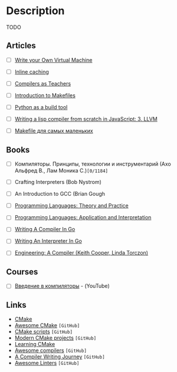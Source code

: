# Description

TODO


## Articles

- [ ] [Write your Own Virtual Machine](https://justinmeiners.github.io/lc3-vm/)
- [ ] [Inline caching](https://bernsteinbear.com/blog/inline-caching/)
- [ ] [Compilers as Teachers](https://ferrous-systems.com/blog/compilers-as-teachers/)
- [ ] [Introduction to Makefiles](https://xs-labs.com/en/blog/2020/11/07/introduction-to-makefiles/)
- [ ] [Python as a build tool](https://tonsky.me/blog/python-build/)
- [ ] [Writing a lisp compiler from scratch in JavaScript: 3. LLVM](https://notes.eatonphil.com/compiler-basics-llvm.html)
- [ ] [Makefile для самых маленьких](https://habr.com/ru/post/155201/)


## Books

- [ ] Компиляторы. Принципы, технологии и инструментарий (Ахо Альфред В., Лам Моника С.)`[0/1184]`
- [ ] Crafting Interpreters (Bob Nystrom)
- [ ] An Introduction to GCC (Brian Gough
- [ ] [Programming Languages: Theory and Practice](http://people.cs.uchicago.edu/~blume/classes/aut2008/proglang/text/offline.pdf)
- [ ] [Programming Languages: Application and Interpretation](http://cs.brown.edu/courses/cs173/2012/book/)
- [ ] [Writing A Compiler In Go](https://compilerbook.com/)
- [ ] [Writing An Interpreter In Go](https://interpreterbook.com/)
- [ ] [Engineering: A Compiler (Keith Cooper, Linda Torczon)](https://www.amazon.com/dp/012088478X)


## Courses

- [ ] [Введение в компиляторы](https://youtube.com/playlist?list=PLeQDJtBkrIiT0TMQ3muv3zvNdsmBZFOR1) - (YouTube)


## Links

- [CMake](https://cmake.org/)
- [Awesome CMake](https://github.com/onqtam/awesome-cmake) `[GitHub]`
- [CMake scripts](https://github.com/StableCoder/cmake-scripts) `[GitHub]`
- [Modern CMake projects](https://github.com/pr0g/cmake-examples) `[GitHub]`
- [Learning CMake](https://github.com/Akagi201/learning-cmake)
- [Awesome compilers](https://github.com/aalhour/awesome-compilers) `[GitHub]`
- [A Compiler Writing Journey](https://github.com/DoctorWkt/acwj) `[GitHub]`
- [Awesome Linters](https://github.com/caramelomartins/awesome-linters) `[GitHub]`

